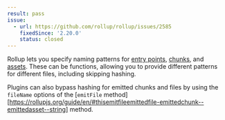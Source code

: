 ```yaml
---
result: pass
issue:
  - url: https://github.com/rollup/rollup/issues/2585
    fixedSince: '2.20.0'
    status: closed
---
```


Rollup lets you specify naming patterns for [entry points](https://rollupjs.org/guide/en/#outputentryfilenames), [chunks](https://rollupjs.org/guide/en/#outputchunkfilenames), and [assets](https://rollupjs.org/guide/en/#outputassetfilenames). These can be functions, allowing you to provide different patterns for different files, including skipping hashing.

Plugins can also bypass hashing for emitted chunks and files by using the `fileName` options of the [`emitFile` method][https://rollupjs.org/guide/en/#thisemitfileemittedfile-emittedchunk--emittedasset--string] method.
